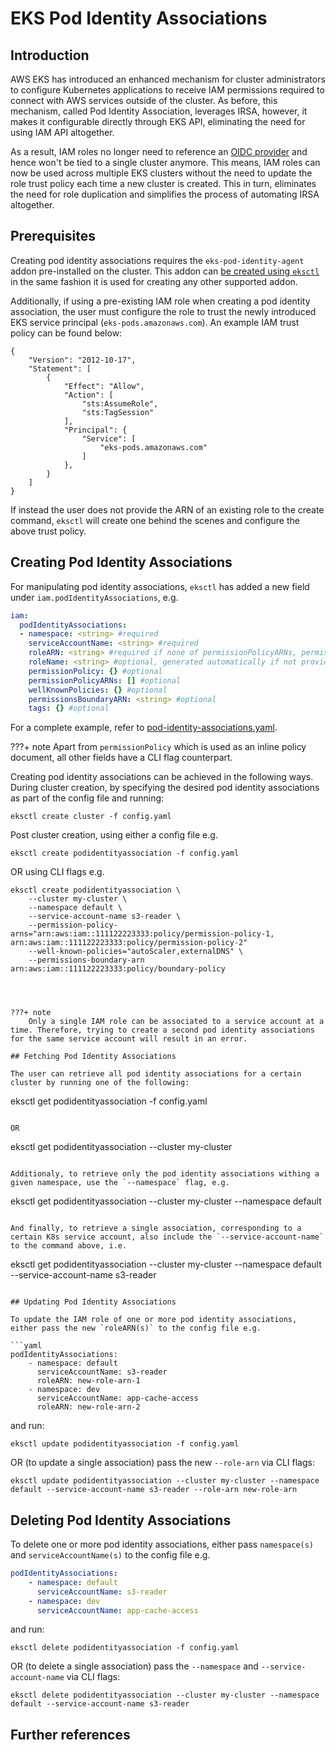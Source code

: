 # EKS Pod Identity Associations

## Introduction

AWS EKS has introduced an enhanced mechanism for cluster administrators to configure Kubernetes applications to receive IAM permissions required to connect with AWS services outside of the cluster. As before, this mechanism, called Pod Identity Association, leverages IRSA, however, it makes it configurable directly through EKS API, eliminating the need for using IAM API altogether. 

As a result, IAM roles no longer need to reference an [OIDC provider](/usage/iamserviceaccounts/#how-it-works) and hence won't be tied to a single cluster anymore. This means, IAM roles can now be used across multiple EKS clusters without the need to update the role trust policy each time a new cluster is created. This in turn, eliminates the need for role duplication and simplifies the process of automating IRSA altogether.

## Prerequisites

Creating pod identity associations requires the `eks-pod-identity-agent` addon pre-installed on the cluster. This addon can [be created using `eksctl`](/usage/addons/#creating-addons) in the same fashion it is used for creating any other supported addon.

Additionally, if using a pre-existing IAM role when creating a pod identity association, the user must configure the role to trust the newly introduced EKS service principal (`eks-pods.amazonaws.com`). An example IAM trust policy can be found below:

```
{
	"Version": "2012-10-17",
	"Statement": [
		{
  			"Effect": "Allow",
			"Action": [
				"sts:AssumeRole",
				"sts:TagSession"
			],
			"Principal": {
	    		"Service": [
	      			"eks-pods.amazonaws.com"
				]
	  		},
		}
	]
}
```

If instead the user does not provide the ARN of an existing role to the create command, `eksctl` will create one behind the scenes and configure the above trust policy.

## Creating Pod Identity Associations

For manipulating pod identity associations, `eksctl` has added a new field under `iam.podIdentityAssociations`, e.g.

```yaml
iam:  
  podIdentityAssociations: 
  - namespace: <string> #required
    serviceAccountName: <string> #required
    roleARN: <string> #required if none of permissionPolicyARNs, permissionPolicy and wellKnownPolicies is specified. Also, cannot be used together with any of the three other referenced fields.
    roleName: <string> #optional, generated automatically if not provided, ignored if roleARN is provided
    permissionPolicy: {} #optional
    permissionPolicyARNs: [] #optional
    wellKnownPolicies: {} #optional
    permissionsBoundaryARN: <string> #optional
    tags: {} #optional
```

For a complete example, refer to [pod-identity-associations.yaml](https://github.com/eksctl-io/eksctl/blob/main/examples/38-cluster-subnets-sgs.yaml).

???+ note
    Apart from `permissionPolicy` which is used as an inline policy document, all other fields have a CLI flag counterpart.

Creating pod identity associations can be achieved in the following ways. During cluster creation, by specifying the desired pod identity associations as part of the config file and running:

```
eksctl create cluster -f config.yaml
```

Post cluster creation, using either a config file e.g.

```
eksctl create podidentityassociation -f config.yaml
```

OR using CLI flags e.g.

```
eksctl create podidentityassociation \
    --cluster my-cluster \
    --namespace default \
    --service-account-name s3-reader \
    --permission-policy-arns="arn:aws:iam::111122223333:policy/permission-policy-1, arn:aws:iam::111122223333:policy/permission-policy-2"
    --well-known-policies="autoScaler,externalDNS" \
    --permissions-boundary-arn arn:aws:iam::111122223333:policy/boundary-policy
``` 
```



???+ note
    Only a single IAM role can be associated to a service account at a time. Therefore, trying to create a second pod identity associations for the same service account will result in an error.

## Fetching Pod Identity Associations

The user can retrieve all pod identity associations for a certain cluster by running one of the following:

```
eksctl get podidentityassociation -f config.yaml
```

OR

```
eksctl get podidentityassociation --cluster my-cluster
```

Additionaly, to retrieve only the pod identity associations withing a given namespace, use the `--namespace` flag, e.g.

```
eksctl get podidentityassociation --cluster my-cluster --namespace default
```

And finally, to retrieve a single association, corresponding to a certain K8s service account, also include the `--service-account-name` to the command above, i.e.

```
eksctl get podidentityassociation --cluster my-cluster --namespace default --service-account-name s3-reader
```

## Updating Pod Identity Associations

To update the IAM role of one or more pod identity associations, either pass the new `roleARN(s)` to the config file e.g.

```yaml
podIdentityAssociations:
    - namespace: default
      serviceAccountName: s3-reader
      roleARN: new-role-arn-1
    - namespace: dev
      serviceAccountName: app-cache-access
      roleARN: new-role-arn-2
```

and run:

```
eksctl update podidentityassociation -f config.yaml
```

OR (to update a single association) pass the new `--role-arn` via CLI flags:

```
eksctl update podidentityassociation --cluster my-cluster --namespace default --service-account-name s3-reader --role-arn new-role-arn
```

## Deleting Pod Identity Associations

To delete one or more pod identity associations, either pass `namespace(s)` and `serviceAccountName(s)` to the config file e.g.

```yaml
podIdentityAssociations:
    - namespace: default
      serviceAccountName: s3-reader
    - namespace: dev
      serviceAccountName: app-cache-access
```

and run:

```
eksctl delete podidentityassociation -f config.yaml
```

OR (to delete a single association) pass the `--namespace` and `--service-account-name` via CLI flags:

```
eksctl delete podidentityassociation --cluster my-cluster --namespace default --service-account-name s3-reader 
```

## Further references

